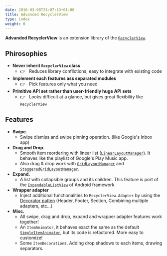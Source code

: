 ```yaml
---
date: 2016-03-08T21:07:13+01:00
title: Advanced RecyclerView
type: index
weight: 0
---
```


**Advanded RecyclerView** is an extension library of the [`RecyclerView`](https://developer.android.com/reference/android/support/v7/widget/RecyclerView.html).

## Phirosophies

- **Never inherit `RecyclerView` class**
  - 👉 &nbsp; Reduces library conflictions, easy to integrate with existing code
- **Implement each features ass separated modules**
  - 👉 &nbsp; Pick features only what you need
- **Primitive API set rather than user-friendly huge API sets**
  - 👉 &nbsp; Looks difficult at a glance, but gives great flexibility like `RecyclerView`


## Features

- **Swipe.**
  - Swipe dismiss and swipe pinning operation. (like Google's Inbox app)
- **Drag and Drop.**
  - Smooth item reordering with linear list ([`LinearLayoutManager`](https://developer.android.com/reference/android/support/v7/widget/LinearLayoutManager.html)). It behaves like the playlist of Google's Play Music app.
  - Also drag & drop work with [`GridLayoutManager`](https://developer.android.com/reference/android/support/v7/widget/GridLayoutManager.html) and [`StaggeredGridLayoutManager`](https://developer.android.com/reference/android/support/v7/widget/StaggeredGridLayoutManager.html).
- **Expand.**
  - A list with collapsible groups and its children. This feature is port of the [`ExpandableListView`](https://developer.android.com/reference/android/widget/ExpandableListView.html) of Android framework.
- **Wrapper adapter**
  - Inject additional functionalities to `RecyclerView.Adapter` by using the [Decorator patten](https://en.m.wikipedia.org/wiki/Decorator_pattern)  (Header, Footer, Section, Combining multiple adapters, etc...)
- **Misc.**
  - All swipe, drag and drop, expand and wrapper adapter features work together!
  - An `ItemAnimator`, it behaves exact the same as the default [`SimpleItemAnimator`](https://developer.android.com/reference/android/support/v7/widget/SimpleItemAnimator.html), but its code is refactored. More easy to customize!
  - Some `ItemDecoration`s. Adding drop shadows to each items, drawing separators.


